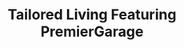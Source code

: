 ---
title: "Tailored Living Featuring PremierGarage"
url: /nicholasville/tailored-living-featuring-premiergarage/
shop: doityourself
---